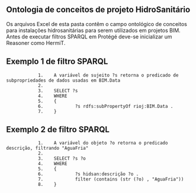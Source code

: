 ## Ontologia de conceitos de projeto HidroSanitário

Os arquivos Excel de esta pasta contêm o campo ontológico de conceitos para instalações hidrosanitárias para serem utilizados em projetos BIM.
Antes de executar filtros SPARQL em Protégé deve-se inicializar um Reasoner como HermiT.

## Exemplo 1 de filtro SPARQL 

                1.    A variável de sujeito ?s retorna o predicado de subpropriedades de dados usadas em BIM.Data
                2.
                3.    SELECT ?s
                4.    WHERE
                5.    {   
                6.            ?s rdfs:subPropertyOf rioj:BIM.Data .
                7.    }

## Exemplo 2 de filtro SPARQL 

                1.    A variável do objeto ?o retorna o predicado descrição, filtrando "AguaFria"
                2.
                3.    SELECT ?s ?o
                4.    WHERE 
                5.    {   
                6.            ?s hidsan:descrição ?o .
                7.            filter (contains (str (?o) , "AguaFria"))
                8.    }
